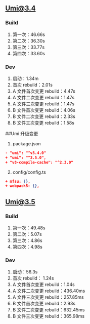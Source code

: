 
## Umi@3.4
### Build
1. 第一次：46.66s
2. 第二次：36.30s
3. 第三次：33.77s
4. 第四次：33.60s


### Dev
1. 启动：1.34m
2. 首次 rebuild：2.01s
3. A 文件首次变更 rebuild：4.47s
4. A 文件二次变更 rebuild：1.47s
5. A 文件三次变更 rebuild：1.47s
6. B 文件首次变更 rebuild：4.06s
7. B 文件二次变更 rebuild：2.33s
8. B 文件三次变更 rebuild：1.58s

##Umi 升级变更
1. package.json
```json
- "umi": "^v3.4.0"
+ "umi": "^3.5.0",
+ "v8-compile-cache": "^2.3.0"
```
2. config/config.ts
```json
+ mfsu: {},
+ webpack5: {},
```

## Umi@3.5
### Build
1. 第一次：49.48s
2. 第二次：5.07s
3. 第三次：4.86s
4. 第四次：4.98s

### Dev
1. 启动：56.3s 
2. 首次 rebuild： 1.24s
3. A 文件首次变更 rebuild：1.04s
4. A 文件二次变更 rebuild：436.40ms
5. A 文件三次变更 rebuild：257.85ms
6. B 文件首次变更 rebuild：2.93s
7. B 文件二次变更 rebuild：632.45ms
8. B 文件三次变更 rebuild：365.98ms